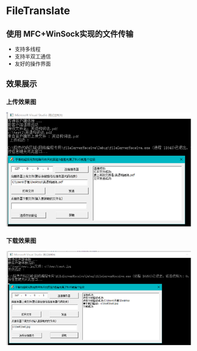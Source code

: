# FileTranslate
## 使用 MFC+WinSock实现的文件传输
- 支持多线程
- 支持半双工通信
- 友好的操作界面

## 效果展示
### 上传效果图
![上传](https://github.com/yuheng19981212/FileTranslate/blob/master/%E4%B8%8A%E4%BC%A0%E6%95%88%E6%9E%9C%E5%9B%BE.png)
### 下载效果图
![下载](https://github.com/yuheng19981212/FileTranslate/blob/master/%E4%B8%8B%E8%BD%BD%E6%95%88%E6%9E%9C%E5%9B%BE.png)
